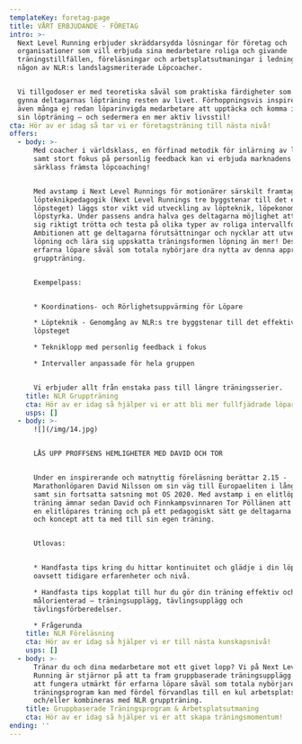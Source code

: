 ```yaml
---
templateKey: foretag-page
title: VÅRT ERBJUDANDE - FÖRETAG
intro: >-
  Next Level Running erbjuder skräddarsydda lösningar för företag och
  organisationer som vill erbjuda sina medarbetare roliga och givande
  träningstillfällen, föreläsningar och arbetsplatsutmaningar i ledning av
  någon av NLR:s landslagsmeriterade Löpcoacher. 


  Vi tillgodoser er med teoretiska såväl som praktiska färdigheter som kommer
  gynna deltagarnas löpträning resten av livet. Förhoppningsvis inspirerar vi
  även många ej redan löparinvigda medarbetare att upptäcka och komma igång med
  sin löpträning – och sedermera en mer aktiv livsstil!
cta: Hör av er idag så tar vi er företagsträning till nästa nivå!
offers:
  - body: >-
      Med coacher i världsklass, en förfinad metodik för inlärning av löpteknik
      samt stort fokus på personlig feedback kan vi erbjuda marknadens i
      särklass främsta löpcoaching!


      Med avstamp i Next Level Runnings för motionärer särskilt framtagna
      löpteknikpedagogik (Next Level Runnings tre byggstenar till det effektiva
      löpsteget) läggs stor vikt vid utveckling av löpteknik, löpekonomi och
      löpstyrka. Under passens andra halva ges deltagarna möjlighet att springa
      sig riktigt trötta och testa på olika typer av roliga intervallformat.
      Ambitionen att ge deltagarna förutsättningar och nycklar att utveckla sin
      löpning och lära sig uppskatta träningsformen löpning än mer! Dessutom kan
      erfarna löpare såväl som totala nybörjare dra nytta av denna approach till
      gruppträning.


      Exempelpass:


      * Koordinations- och Rörlighetsuppvärming för Löpare

      * Löpteknik - Genomgång av NLR:s tre byggstenar till det effektiva
      löpsteget

      * Tekniklopp med personlig feedback i fokus

      * Intervaller anpassade för hela gruppen


      Vi erbjuder allt från enstaka pass till längre träningsserier.
    title: NLR Gruppträning
    cta: Hör av er idag så hjälper vi er att bli mer fullfjädrade löpare!
    usps: []
  - body: >-
      ![](/img/14.jpg)


      LÅS UPP PROFFSENS HEMLIGHETER MED DAVID OCH TOR


      Under en inspirerande och matnyttig föreläsning berättar 2.15 -
      Marathonlöparen David Nilsson om sin väg till Europaeliten i långlöpning
      samt sin fortsatta satsning mot OS 2020. Med avstamp i en elitlöpares
      träning ämnar sedan David och Finnkampsvinnaren Tor Pöllänen att bryta ner
      en elitlöpares träning och på ett pedagogiskt sätt ge deltagarna nycklar
      och koncept att ta med till sin egen träning.


      Utlovas:


      * Handfasta tips kring du hittar kontinuitet och glädje i din löpträning –
      oavsett tidigare erfarenheter och nivå. 

      * Handfasta tips kopplat till hur du gör din träning effektiv och
      målorienterad – träningsupplägg, tävlingsupplägg och
      tävlingsförberedelser.

      * Frågerunda
    title: NLR Föreläsning
    cta: Hör av er idag så hjälper vi er till nästa kunskapsnivå!
    usps: []
  - body: >-
      Tränar du och dina medarbetare mot ett givet lopp? Vi på Next Level
      Running är stjärnor på att ta fram gruppbaserade träningsupplägg utformade
      att fungera utmärkt för erfarna löpare såväl som totala nybörjare. Sådant
      träningsprogram kan med fördel förvandlas till en kul arbetsplatsutmaning
      och/eller kombineras med NLR gruppträning.
    title: Gruppbaserade Träningsprogram & Arbetsplatsutmaning
    cta: Hör av er idag så hjälper vi er att skapa träningsmomentum!
ending: ''
---
```


